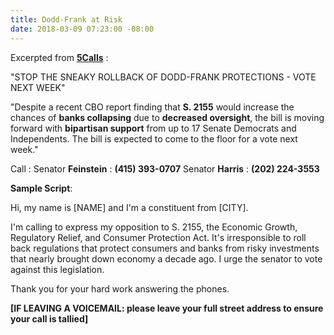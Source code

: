 ```yaml
---
title: Dodd-Frank at Risk
date: 2018-03-09 07:23:00 -08:00
---
```


Excerpted from [**5Calls**](https://5calls.org/) :

"STOP THE SNEAKY ROLLBACK OF DODD-FRANK PROTECTIONS - VOTE NEXT WEEK"

"Despite a recent CBO report finding that **S. 2155** would increase the chances of **banks collapsing** due to **decreased oversight**, the bill is moving forward with **bipartisan support** from up to 17 Senate Democrats and Independents. The bill is expected to come to the floor for a vote next week."

Call :
Senator **Feinstein** : **(415) 393-0707**
Senator **Harris** : **(202) 224-3553**

**Sample Script**:

Hi, my name is [NAME] and I'm a constituent from [CITY].

I'm calling to express my opposition to S. 2155, the Economic Growth, Regulatory Relief, and Consumer Protection Act. It's irresponsible to roll back regulations that protect consumers and banks from risky investments that nearly brought down economy a decade ago. I urge the senator to vote against this legislation.

Thank you for your hard work answering the phones.

**[IF LEAVING A VOICEMAIL: please leave your full street address to ensure your call is tallied]**

